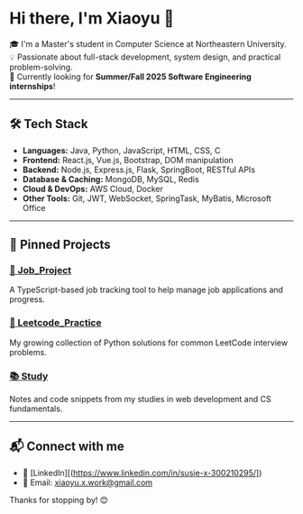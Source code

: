 # Hi there, I'm Xiaoyu 👋

🎓 I'm a Master's student in Computer Science at Northeastern University.  
💡 Passionate about full-stack development, system design, and practical problem-solving.  
🚀 Currently looking for **Summer/Fall 2025 Software Engineering internships**!

---

## 🛠 Tech Stack

- **Languages:** Java, Python, JavaScript, HTML, CSS, C
- **Frontend:** React.js, Vue.js, Bootstrap, DOM manipulation
- **Backend:** Node.js, Express.js, Flask, SpringBoot, RESTful APIs
- **Database & Caching:** MongoDB, MySQL, Redis
- **Cloud & DevOps:** AWS Cloud, Docker
- **Other Tools:** Git, JWT, WebSocket, SpringTask, MyBatis, Microsoft Office


---

## 📌 Pinned Projects

### [💼 Job_Project](https://github.com/x-xiaoyu/Job_Project)
A TypeScript-based job tracking tool to help manage job applications and progress.

### [🧠 Leetcode_Practice](https://github.com/x-xiaoyu/Leetcode_Practice)
My growing collection of Python solutions for common LeetCode interview problems.

### [📚 Study](https://github.com/x-xiaoyu/Study)
Notes and code snippets from my studies in web development and CS fundamentals.

---

## 📬 Connect with me

- 💼 [LinkedIn][(https://www.linkedin.com/in/susie-x-300210295/]) 
- 📧 Email: xiaoyu.x.work@gmail.com

Thanks for stopping by! 😊  
